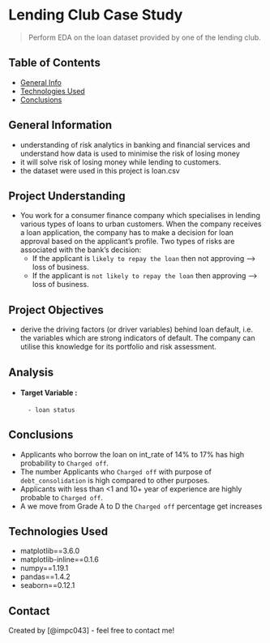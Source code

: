 # Lending Club Case Study
> Perform EDA on the loan dataset provided by one of the lending club.


## Table of Contents
* [General Info](#general-information)
* [Technologies Used](#technologies-used)
* [Conclusions](#conclusions)




## General Information
- understanding of risk analytics in banking and financial services and understand how data is used to minimise the risk of losing money 
- it will solve risk of losing money while lending to customers.
- the dataset were used in this project is loan.csv 

## Project Understanding
- You work for a consumer finance company which specialises in lending various types of loans to urban customers. When the company receives a loan application, the company has to make a decision for loan approval based on the applicant’s profile. Two types of risks are associated with the bank’s decision:</br>
    - If the applicant is ``likely to repay the loan`` then not approving --> loss of business.
    - If the applicant is ``not likely to repay the loan`` then approving --> loss of business.

## Project Objectives
- derive the driving factors (or driver variables) behind loan default, i.e. the variables which are strong indicators of default. The company can utilise this knowledge for its portfolio and risk assessment.

## Analysis
- #### Target Variable :
        - loan status

## Conclusions
- Applicants who borrow the loan on int_rate of 14% to 17% has high probability to ``Charged off``.
- The number Applicants who ``Charged off`` with purpose of ``debt_consolidation`` is high compared to other purposes.
- Applicants with less than <1 and 10+ year of experience are highly probable to ``Charged off``.
- A we move from Grade A to D the ``Charged off`` percentage get increases




## Technologies Used
- matplotlib==3.6.0
- matplotlib-inline==0.1.6
- numpy==1.19.1
- pandas==1.4.2
- seaborn==0.12.1


## Contact
Created by [@impc043] - feel free to contact me!

